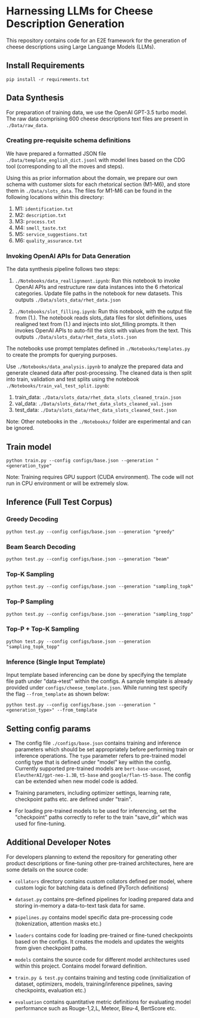 # Harnessing LLMs for Cheese Description Generation

This repository contains code for an E2E framework for the generation of cheese descriptions using Large Languange Models (LLMs).

## Install Requirements

`
pip install -r requirements.txt
`
## Data Synthesis

For preparation of training data, we use the OpenAI GPT-3.5 turbo model. The raw data comprising 600 cheese descriptions text files are present in `./Data/raw_data`.

### Creating pre-requisite schema definitions
We have prepared a formatted JSON file `./Data/template_english_dict.jsonl` with model lines based on the CDG tool (corresponding to all the moves and steps).


Using this as prior information about the domain, we prepare our own schema with customer slots for each rhetorical section (M1-M6), and store them in `./Data/slots_data`. The files for M1-M6 can be found in the following locations within this directory:

1. M1: `identification.txt`
2. M2: `description.txt`
3. M3: `process.txt`
4. M4: `smell_taste.txt`
5. M5: `service_suggestions.txt`
6. M6: `quality_assurance.txt`

### Invoking OpenAI APIs for Data Generation

The data synthesis pipeline follows two steps:

1. `./Notebooks/data_reallignment.ipynb`: Run this notebook to invoke OpenAI APIs and restructure raw data instances into the 6 rhetorical categories. Update file paths in the notebook for new datasets. This outputs `./Data/slots_data/rhet_data.json`

2. `./Notebooks/slot_filling.ipynb`: Run this notebook, with the output file from (1.). The notebook reads slots_data files for slot definitions, uses realigned text from (1.) and injects into slot_filling prompts. It then invokes OpenAI APIs to auto-fill the slots with values from the text. This outputs `./Data/slots_data/rhet_data_slots.json` 

The notebooks use prompt templates defined in `./Notebooks/templates.py` to create the prompts for querying purposes. 

Use `./Notebooks/data_analysis.ipynb` to analyze the prepared data and generate cleaned data after post-processing. The cleaned data is then split into train, validation and test splits using the notebook `./Notebooks/train_val_test_split.ipynb`:

1. train_data: `./Data/slots_data/rhet_data_slots_cleaned_train.json`
2. val_data: `./Data/slots_data/rhet_data_slots_cleaned_val.json`
3. test_data: `./Data/slots_data/rhet_data_slots_cleaned_test.json`

Note: Other notebooks in the `./Notebooks/` folder are experimental and can be ignored.

## Train model

`python train.py --config configs/base.json --generation "<generation_type"`

 Note: Training requires GPU support (CUDA environment). The code will not run in CPU environment or will be extremely slow. 

## Inference (Full Test Corpus)

### Greedy Decoding
`python test.py --config configs/base.json --generation "greedy"`

### Beam Search Decoding

`python test.py --config configs/base.json --generation "beam"`

### Top-K Sampling

`python test.py --config configs/base.json --generation "sampling_topk"`

### Top-P Sampling

`python test.py --config configs/base.json --generation "sampling_topp"`

### Top-P + Top-K Sampling

`python test.py --config configs/base.json --generation "sampling_topk_topp"`


### Inference (Single Input Template)

Input template based inferencing can be done by specifying the template file path under "data->test" within the configs. A sample template is already provided under `configs/cheese_template.json`. While running test specify the flag `--from_template` as shown below: 

`python test.py --config configs/base.json --generation "<generation_type>" --from_template`


## Setting config params

 - The config file `./configs/base.json` contains training and inference parameters which should be set appropriately before performing train or inference operations. The `type` parameter refers to pre-trained model config type that is defined under "model" key within the config. Currently supported pre-trained models are `bert-base-uncased`, `EleutherAI/gpt-neo-1.3B`, `t5-base` and `google/flan-t5-base`. The config can be extended when new model code is added. 

 - Training parameters, including optimizer settings, learning rate, checkpoint paths etc. are defined under "train".

 - For loading pre-trained models to be used for inferencing, set the "checkpoint" paths correctly to refer to the train "save_dir" which was used for fine-tuning.

 ## Additional Developer Notes

 For developers planning to extend the repository for generating other product descriptions or fine-tuning other pre-trained architectures, here are some details on the source code:

 - `collators` directory contains custom collators defined per model, where custom logic for batching data is defined (PyTorch definitions)

 - `dataset.py` contains pre-defined pipelines for loading prepared data and storing in-memory a data-to-text task data for same. 

 - `pipelines.py` contains model specific data pre-processing code (tokenization, attention masks etc.)

 - `loaders` contains code for loading pre-trained or fine-tuned checkpoints based on the configs. It creates the models and updates the weights from given checkpoint paths.

 - `models` contains the source code for different model architectures used within this project. Contains model forward definition. 

 - `train.py & test.py` contains training and testing code (innitialization of dataset, optimizers, models, training/inference pipelines, saving checkpoints, evaluation etc.)

 - `evaluation` contains quantitative metric definitions for evaluating model performance such as Rouge-1,2,L, Meteor, Bleu-4, BertScore etc. 



